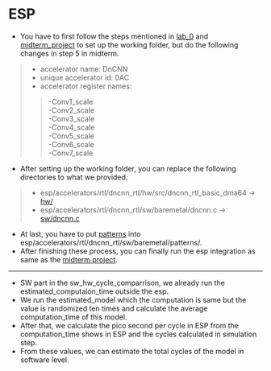 # ESP

* You have to first follow the steps mentioned in [lab_0](https://github.com/Koyama-Tsubasa/VLSI_System_Design/blob/main/Final_project/specs/lab0_spec_v2.pdf) and [midterm_project](https://github.com/Koyama-Tsubasa/VLSI_System_Design/blob/main/Final_project/specs/midterm_spec_v2.pdf) to set up the working folder, but do the following changes in step 5 in midterm.  
> * accelerator name: DnCNN  
> * unique accelerator id: 0AC  
> * accelerator register names:
> > -Conv1_scale  
> > -Conv2_scale  
> > -Conv3_scale  
> > -Conv4_scale  
> > -Conv5_scale  
> > -Conv6_scale  
> > -Conv7_scale  
* After setting up the working folder, you can replace the following directories to what we provided.
> * esp/accelerators/rtl/dncnn_rtl/hw/src/dncnn_rtl_basic_dma64 -> [hw/](https://github.com/Koyama-Tsubasa/VLSI_System_Design/tree/main/Final_project/source_code/ESP/hw)
> * esp/accelerators/rtl/dncnn_rtl/sw/baremetal/dncnn.c -> [sw/dncnn.c](https://github.com/Koyama-Tsubasa/VLSI_System_Design/blob/main/Final_project/source_code/ESP/sw/dncnn.c)
* At last, you have to put [patterns](https://github.com/Koyama-Tsubasa/VLSI_System_Design/tree/main/Final_project/source_code/patterns/esp) into esp/accelerators/rtl/dncnn_rtl/sw/baremetal/patterns/.
* After finishing these process, you can finally run the esp integration as same as the [midterm project](https://github.com/Koyama-Tsubasa/VLSI_System_Design/blob/main/Final_project/specs/midterm_spec_v2.pdf).

---
*  SW part in the sw_hw_cycle_comparrison, we already run the estimated_computaion_time outside the esp.
*  We run the estimated_model which the computation is same but the value is randomized ten times and calculate the average computation_time of this model.
*  After that, we calculate the pico second per cycle in ESP from the computation_time shows in ESP and the cycles calculated in simulation step.
*  From these values, we can estimate the total cycles of the model in software level.
